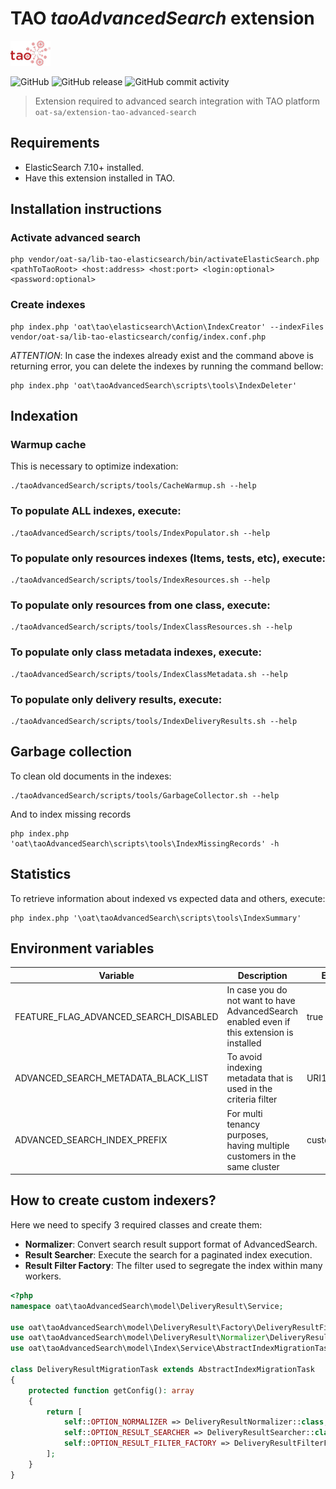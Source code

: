 # TAO _taoAdvancedSearch_ extension

![TAO Logo](https://github.com/oat-sa/taohub-developer-guide/raw/master/resources/tao-logo.png)

![GitHub](https://img.shields.io/github/license/oat-sa/extension-tao-advanced-search.svg)
![GitHub release](https://img.shields.io/github/release/oat-sa/extension-tao-advanced-search.svg)
![GitHub commit activity](https://img.shields.io/github/commit-activity/y/oat-sa/extension-tao-advanced-search.svg)

> Extension required to advanced search integration with TAO platform `oat-sa/extension-tao-advanced-search`

## Requirements

- ElasticSearch 7.10+ installed.
- Have this extension installed in TAO.

## Installation instructions

### Activate advanced search 

```shell
php vendor/oat-sa/lib-tao-elasticsearch/bin/activateElasticSearch.php <pathToTaoRoot> <host:address> <host:port> <login:optional> <password:optional>
```

### Create indexes

```shell
php index.php 'oat\tao\elasticsearch\Action\IndexCreator' --indexFiles vendor/oat-sa/lib-tao-elasticsearch/config/index.conf.php
```

*ATTENTION*: In case the indexes already exist and the command above is returning error, 
you can delete the indexes by running the command bellow:

```shell
php index.php 'oat\taoAdvancedSearch\scripts\tools\IndexDeleter'
```

## Indexation

### Warmup cache

This is necessary to optimize indexation:

```shell
./taoAdvancedSearch/scripts/tools/CacheWarmup.sh --help
```

### To populate ALL indexes, execute:

```shell script
./taoAdvancedSearch/scripts/tools/IndexPopulator.sh --help
```

### To populate only resources indexes (Items, tests, etc), execute:

```shell script
./taoAdvancedSearch/scripts/tools/IndexResources.sh --help
```

### To populate only resources from one class, execute:

```shell script
./taoAdvancedSearch/scripts/tools/IndexClassResources.sh --help
```

### To populate only class metadata indexes, execute:

```shell script
./taoAdvancedSearch/scripts/tools/IndexClassMetadata.sh --help
```

### To populate only delivery results, execute:

```shell script
./taoAdvancedSearch/scripts/tools/IndexDeliveryResults.sh --help
```

## Garbage collection

To clean old documents in the indexes:

````shell
./taoAdvancedSearch/scripts/tools/GarbageCollector.sh --help
````

And to index missing records

```shell
php index.php 'oat\taoAdvancedSearch\scripts\tools\IndexMissingRecords' -h
```

## Statistics

To retrieve information about indexed vs expected data and others, execute:

```shell
php index.php '\oat\taoAdvancedSearch\scripts\tools\IndexSummary'
```

## Environment variables

| Variable                              | Description                                                                                | Example        |
|---------------------------------------|--------------------------------------------------------------------------------------------|----------------|
| FEATURE_FLAG_ADVANCED_SEARCH_DISABLED | In case you do not want to have AdvancedSearch enabled even if this extension is installed | true           |
| ADVANCED_SEARCH_METADATA_BLACK_LIST   | To avoid indexing metadata that is used in the criteria filter                             | URI1,URI2,URI3 |
| ADVANCED_SEARCH_INDEX_PREFIX          | For multi tenancy purposes, having multiple customers in the same cluster                  | customer_name  |


## How to create custom indexers?

Here we need to specify 3 required classes and create them:

- **Normalizer**: Convert search result support format of AdvancedSearch.
- **Result Searcher**: Execute the search for a paginated index execution.
- **Result Filter Factory**: The filter used to segregate the index within many workers.

```php
<?php
namespace oat\taoAdvancedSearch\model\DeliveryResult\Service;

use oat\taoAdvancedSearch\model\DeliveryResult\Factory\DeliveryResultFilterFactory;
use oat\taoAdvancedSearch\model\DeliveryResult\Normalizer\DeliveryResultNormalizer;
use oat\taoAdvancedSearch\model\Index\Service\AbstractIndexMigrationTask;

class DeliveryResultMigrationTask extends AbstractIndexMigrationTask
{
    protected function getConfig(): array
    {
        return [
            self::OPTION_NORMALIZER => DeliveryResultNormalizer::class,
            self::OPTION_RESULT_SEARCHER => DeliveryResultSearcher::class,
            self::OPTION_RESULT_FILTER_FACTORY => DeliveryResultFilterFactory::class,
        ];
    }
}
``` 